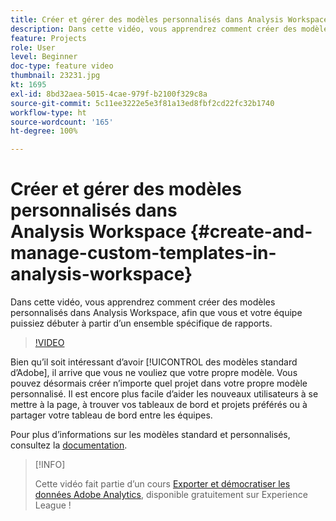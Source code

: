 ```yaml
---
title: Créer et gérer des modèles personnalisés dans Analysis Workspace
description: Dans cette vidéo, vous apprendrez comment créer des modèles personnalisés dans Analysis Workspace, afin que vous et votre équipe puissiez débuter à partir dʼun ensemble spécifique de rapports.
feature: Projects
role: User
level: Beginner
doc-type: feature video
thumbnail: 23231.jpg
kt: 1695
exl-id: 8bd32aea-5015-4cae-979f-b2100f329c8a
source-git-commit: 5c11ee3222e5e3f81a13ed8fbf2cd22fc32b1740
workflow-type: ht
source-wordcount: '165'
ht-degree: 100%

---
```


# Créer et gérer des modèles personnalisés dans Analysis Workspace {#create-and-manage-custom-templates-in-analysis-workspace}

Dans cette vidéo, vous apprendrez comment créer des modèles personnalisés dans Analysis Workspace, afin que vous et votre équipe puissiez débuter à partir dʼun ensemble spécifique de rapports.

>[!VIDEO](https://video.tv.adobe.com/v/23231/?quality=12)

Bien quʼil soit intéressant dʼavoir [!UICONTROL des modèles standard dʼAdobe], il arrive que vous ne vouliez que votre propre modèle. Vous pouvez désormais créer nʼimporte quel projet dans votre propre modèle personnalisé. Il est encore plus facile dʼaider les nouveaux utilisateurs à se mettre à la page, à trouver vos tableaux de bord et projets préférés ou à partager votre tableau de bord entre les équipes.

Pour plus dʼinformations sur les modèles standard et personnalisés, consultez la [documentation](https://experienceleague.adobe.com/docs/analytics/analyze/analysis-workspace/build-workspace-project/starter-projects.html?lang=fr).

>[!INFO]
>
> Cette vidéo fait partie d’un cours [Exporter et démocratiser les données Adobe Analytics](https://experienceleague.adobe.com/?recommended=Analytics-A-1-2022.1.democratizing), disponible gratuitement sur Experience League !